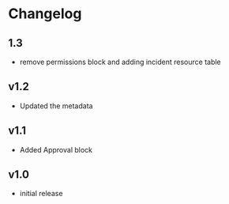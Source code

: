 # Changelog

## 1.3

- remove permissions block and adding incident resource table

## v1.2

- Updated the metadata

## v1.1

- Added Approval block

## v1.0

- initial release
